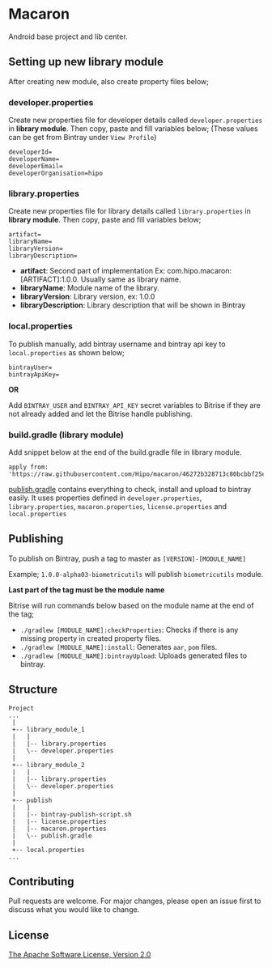 # Macaron

Android base project and lib center.

## Setting up new library module

After creating new module, also create property files below;

### developer.properties
Create new properties file for developer details called `developer.properties` in **library module**. Then copy, paste and fill variables below; (These values can be get from Bintray under `View Profile`)

```
developerId=
developerName=
developerEmail=
developerOrganisation=hipo
```

### library.properties
Create new properties file for library details called `library.properties` in **library module**. Then copy, paste and fill variables below;

```
artifact=
libraryName=
libraryVersion=
libraryDescription=
```
* **artifact**: Second part of implementation Ex: com.hipo.macaron:[ARTIFACT]:1.0.0. Usually same as library name.
* **libraryName**: Module name of the library.
* **libraryVersion**: Library version, ex: 1.0.0
* **libraryDescription**: Library description that will be shown in Bintray

### local.properties

To publish manually, add bintray username and bintray api key to `local.properties` as shown below;

```
bintrayUser=
bintrayApiKey=
```


**OR**

Add `BINTRAY_USER` and `BINTRAY_API_KEY` secret variables to Bitrise if they are not already added and let the Bitrise handle publishing.



### build.gradle (library module)
Add snippet below at the end of the build.gradle file in library module.

```
apply from: 'https://raw.githubusercontent.com/Hipo/macaron/46272b328713c80bcbbf25e97431e647a16836de/publish/publish.gradle'
```

[publish.gradle](https://raw.githubusercontent.com/Hipo/macaron/46272b328713c80bcbbf25e97431e647a16836de/publish/publish.gradle) contains everything to check, install and upload to bintray easily. It uses properties defined in `developer.properties`, `library.properties`, `macaron.properties`, `license.properties` and `local.properties`

## Publishing

To publish on Bintray, push a tag to master as `[VERSION]-[MODULE_NAME]`

Example; `1.0.0-alpha03-biometricutils` will publish `biometricutils` module.

**Last part of the tag must be the module name**

Bitrise will run commands below based on the module name at the end of the tag;

* `./gradlew [MODULE_NAME]:checkProperties`: Checks if there is any missing property in created property files.
* `./gradlew [MODULE_NAME]:install`: Generates `aar`, `pom` files.
* `./gradlew [MODULE_NAME]:bintrayUpload`: Uploads generated files to bintray.

## Structure

```
Project
...
 |
 +-- library_module_1
 |   |
 |   |-- library.properties
 |   \-- developer.properties
 |
 +-- library_module_2
 |   |
 |   |-- library.properties
 |   \-- developer.properties
 |
 +-- publish
 |   |
 |   |-- bintray-publish-script.sh
 |   |-- license.properties
 |   |-- macaron.properties
 |   \-- publish.gradle
 |
 +-- local.properties
...
```

## Contributing
Pull requests are welcome. For major changes, please open an issue first to discuss what you would like to change.

## License
[The Apache Software License, Version 2.0](http://www.apache.org/licenses/LICENSE-2.0.txt)